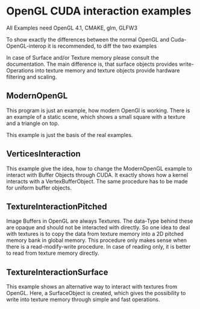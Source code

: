 # OpenGL CUDA interaction examples

All Examples need OpenGL 4.1, CMAKE, glm, GLFW3

To show exactly the differences between the normal OpenGL and Cuda-OpenGL-interop it is recommended, to diff the two examples

In case of Surface and/or Texture memory please consult the documentation. The main difference is, that surface objects provides write-Operations into texture memory and texture objects provide hardware filtering and scaling.

## ModernOpenGL

This program is just an example, how modern OpenGl is working. There is an example of a static scene, which shows a small square with a texture and a triangle on top. 

This example is just the basis of the real examples.

## VerticesInteraction

This example give the idea, how to change the ModernOpenGL example to interact with Buffer Objects through CUDA. It exactly shows how a kernel interacts with a VertexBufferObject. The same procedure has to be made for uniform buffer objects.

## TextureInteractionPitched

Image Buffers in OpenGL are always Textures. The data-Type behind these are opaque and should not be interacted with directly. So one idea to deal with textures is to copy the data from texture memory into a 2D pitched memory bank in global memory. This procedure only makes sense when there is a read-modify-write procedure. In case of reading only, it is better to read from texture memory directly.

## TextureInteractionSurface

This example shows an alternative way to interact with textures from OpenGL. Here, a SurfaceObject is created, which gives the possibility to write into texture memory through simple and fast operations. 

